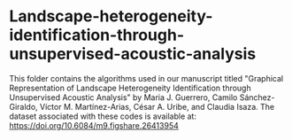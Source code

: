 # Landscape-heterogeneity-identification-through-unsupervised-acoustic-analysis

This folder contains the algorithms used in our manuscript titled "Graphical Representation of Landscape Heterogeneity Identification through Unsupervised Acoustic Analysis" by Maria J. Guerrero, Camilo Sánchez-Giraldo, Víctor M. Martínez-Arias, César A. Uribe, and Claudia Isaza.
The dataset associated with these codes is available at: https://doi.org/10.6084/m9.figshare.26413954
